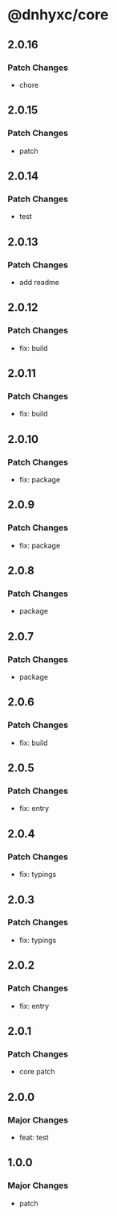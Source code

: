 # @dnhyxc/core

## 2.0.16

### Patch Changes

- chore

## 2.0.15

### Patch Changes

- patch

## 2.0.14

### Patch Changes

- test

## 2.0.13

### Patch Changes

- add readme

## 2.0.12

### Patch Changes

- fix: build

## 2.0.11

### Patch Changes

- fix: build

## 2.0.10

### Patch Changes

- fix: package

## 2.0.9

### Patch Changes

- fix: package

## 2.0.8

### Patch Changes

- package

## 2.0.7

### Patch Changes

- package

## 2.0.6

### Patch Changes

- fix: build

## 2.0.5

### Patch Changes

- fix: entry

## 2.0.4

### Patch Changes

- fix: typings

## 2.0.3

### Patch Changes

- fix: typings

## 2.0.2

### Patch Changes

- fix: entry

## 2.0.1

### Patch Changes

- core patch

## 2.0.0

### Major Changes

- feat: test

## 1.0.0

### Major Changes

- patch
